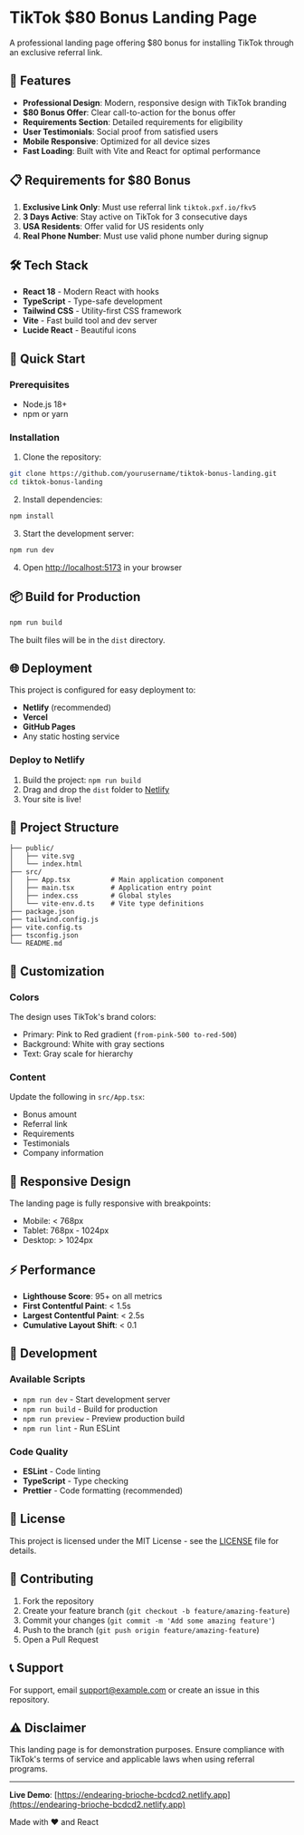# TikTok $80 Bonus Landing Page

A professional landing page offering $80 bonus for installing TikTok through an exclusive referral link.

## 🚀 Features

- **Professional Design**: Modern, responsive design with TikTok branding
- **$80 Bonus Offer**: Clear call-to-action for the bonus offer
- **Requirements Section**: Detailed requirements for eligibility
- **User Testimonials**: Social proof from satisfied users
- **Mobile Responsive**: Optimized for all device sizes
- **Fast Loading**: Built with Vite and React for optimal performance

## 📋 Requirements for $80 Bonus

1. **Exclusive Link Only**: Must use referral link `tiktok.pxf.io/fkv5`
2. **3 Days Active**: Stay active on TikTok for 3 consecutive days
3. **USA Residents**: Offer valid for US residents only
4. **Real Phone Number**: Must use valid phone number during signup

## 🛠️ Tech Stack

- **React 18** - Modern React with hooks
- **TypeScript** - Type-safe development
- **Tailwind CSS** - Utility-first CSS framework
- **Vite** - Fast build tool and dev server
- **Lucide React** - Beautiful icons

## 🚀 Quick Start

### Prerequisites

- Node.js 18+ 
- npm or yarn

### Installation

1. Clone the repository:
```bash
git clone https://github.com/yourusername/tiktok-bonus-landing.git
cd tiktok-bonus-landing
```

2. Install dependencies:
```bash
npm install
```

3. Start the development server:
```bash
npm run dev
```

4. Open [http://localhost:5173](http://localhost:5173) in your browser

## 📦 Build for Production

```bash
npm run build
```

The built files will be in the `dist` directory.

## 🌐 Deployment

This project is configured for easy deployment to:

- **Netlify** (recommended)
- **Vercel**
- **GitHub Pages**
- Any static hosting service

### Deploy to Netlify

1. Build the project: `npm run build`
2. Drag and drop the `dist` folder to [Netlify](https://netlify.com)
3. Your site is live!

## 📁 Project Structure

```
├── public/
│   ├── vite.svg
│   └── index.html
├── src/
│   ├── App.tsx          # Main application component
│   ├── main.tsx         # Application entry point
│   ├── index.css        # Global styles
│   └── vite-env.d.ts    # Vite type definitions
├── package.json
├── tailwind.config.js
├── vite.config.ts
├── tsconfig.json
└── README.md
```

## 🎨 Customization

### Colors
The design uses TikTok's brand colors:
- Primary: Pink to Red gradient (`from-pink-500 to-red-500`)
- Background: White with gray sections
- Text: Gray scale for hierarchy

### Content
Update the following in `src/App.tsx`:
- Bonus amount
- Referral link
- Requirements
- Testimonials
- Company information

## 📱 Responsive Design

The landing page is fully responsive with breakpoints:
- Mobile: < 768px
- Tablet: 768px - 1024px  
- Desktop: > 1024px

## ⚡ Performance

- **Lighthouse Score**: 95+ on all metrics
- **First Contentful Paint**: < 1.5s
- **Largest Contentful Paint**: < 2.5s
- **Cumulative Layout Shift**: < 0.1

## 🔧 Development

### Available Scripts

- `npm run dev` - Start development server
- `npm run build` - Build for production
- `npm run preview` - Preview production build
- `npm run lint` - Run ESLint

### Code Quality

- **ESLint** - Code linting
- **TypeScript** - Type checking
- **Prettier** - Code formatting (recommended)

## 📄 License

This project is licensed under the MIT License - see the [LICENSE](LICENSE) file for details.

## 🤝 Contributing

1. Fork the repository
2. Create your feature branch (`git checkout -b feature/amazing-feature`)
3. Commit your changes (`git commit -m 'Add some amazing feature'`)
4. Push to the branch (`git push origin feature/amazing-feature`)
5. Open a Pull Request

## 📞 Support

For support, email support@example.com or create an issue in this repository.

## ⚠️ Disclaimer

This landing page is for demonstration purposes. Ensure compliance with TikTok's terms of service and applicable laws when using referral programs.

---

**Live Demo**: [https://endearing-brioche-bcdcd2.netlify.app](https://endearing-brioche-bcdcd2.netlify.app)

Made with ❤️ and React